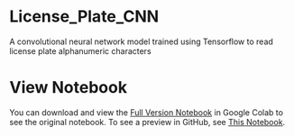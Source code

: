 # License_Plate_CNN
A convolutional neural network model trained using Tensorflow to read license plate alphanumeric characters

# View Notebook
You can download and view the [Full Version Notebook](License_Plate_CNN_Good.ipynb) in Google Colab to see the original notebook. To see a preview in GitHub, see [This Notebook](License_Plate_CNN_No_Widgets.ipynb).
